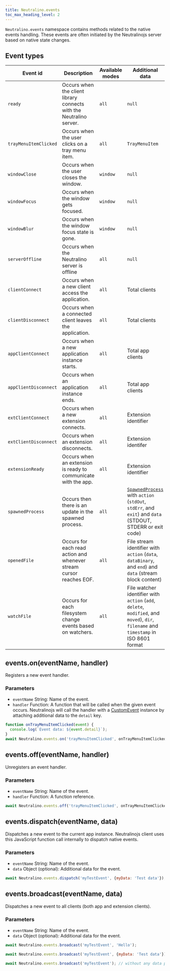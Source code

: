 ```yaml
---
title: Neutralino.events
toc_max_heading_level: 2
---
```


`Neutralino.events` namespace contains methods related to the native events handling. These events are often initiated
by the Neutralinojs server based on native state changes.

## Event types

| Event id                    | Description                                             | Available modes | Additional data
| --------------------------- | ------------------------------------------------------- | -------- | -------
| `ready`                     | Occurs when the client library connects with the Neutralino server.  | `all` | `null`
| `trayMenuItemClicked`       | Occurs when the user clicks on a tray menu item.        | `all` | `TrayMenuItem`
| `windowClose`               | Occurs when the user closes the window.                 | `window` | `null`
| `windowFocus`               | Occurs when the window gets focused.                 | `window` | `null`
| `windowBlur`                | Occurs when the window focus state is gone.                 | `window` | `null`
| `serverOffline`             | Occurs when the Neutralino server is offline | `all` | `null`
| `clientConnect`             | Occurs when a new client access the application.        | `all` | Total clients
| `clientDisconnect`          | Occurs when a connected client leaves the application.  | `all` | Total clients
| `appClientConnect`          | Occurs when a new application instance starts.          | `all` | Total app clients
| `appClientDisconnect`       | Occurs when an application instance ends.               | `all` | Total app clients
| `extClientConnect`          | Occurs when a new extension connects.                   | `all` | Extension identifier
| `extClientDisconnect`       | Occurs when an extension disconnects.                   | `all` | Extension identifer
| `extensionReady`            | Occurs when an extension is ready to communicate with the app.    | `all` | Extension identifier
| `spawnedProcess`            | Occurs then there is an update in the spawned process.  | `all` | [`SpawnedProcess`](os.md#spawnedprocess) with `action` (`stdOut`, `stdErr`, and `exit`) and `data` (STDOUT, STDERR or exit code)
| `openedFile`                | Occurs for each read action and whenever stream cursor reaches EOF. | `all` | File stream identifier with `action` (`data`, `dataBinary`, and `end`) and `data` (stream block content)
| `watchFile`                 | Occurs for each filesystem change events based on watchers. | `all` | File watcher identifier with `action` (`add`, `delete`, `modified`, and `moved`), `dir`, `filename` and `timestamp` in ISO 8601 format
## events.on(eventName, handler)
Registers a new event handler. 


### Parameters

- `eventName` String: Name of the event.
- `handler` Function: A function that will be called when the given event occurs. Neutralinojs will call the handler with a
  [CustomEvent](https://developer.mozilla.org/en-US/docs/Web/API/CustomEvent) instance by attaching additional data
  to the `detail` key.

```js
function onTrayMenuItemClicked(event) {
  console.log(`Event data: ${event.detail}`);
}
await Neutralino.events.on('trayMenuItemClicked', onTrayMenuItemClicked);
```

## events.off(eventName, handler)
Unregisters an event handler. 


### Parameters

- `eventName` String: Name of the event.
- `handler` Function: A function reference.

```js
await Neutralino.events.off('trayMenuItemClicked', onTrayMenuItemClicked);
```

## events.dispatch(eventName, data)
Dispatches a new event to the current app instance. Neutralinojs client uses this JavaScript function call
internally to dispatch native events. 


### Parameters

- `eventName` String: Name of the event.
- `data` Object (optional): Additional data for the event.

```js
await Neutralino.events.dispatch('myTestEvent', {myData: 'Test data'});
```

## events.broadcast(eventName, data)
Dispatches a new event to all clients (both app and extension clients).


### Parameters

- `eventName` String: Name of the event.
- `data` Object (optional): Additional data for the event.

```js
await Neutralino.events.broadcast('myTestEvent', 'Hello');

await Neutralino.events.broadcast('myTestEvent', {myData: 'Test data'});

await Neutralino.events.broadcast('myTestEvent'); // without any data payload
```
